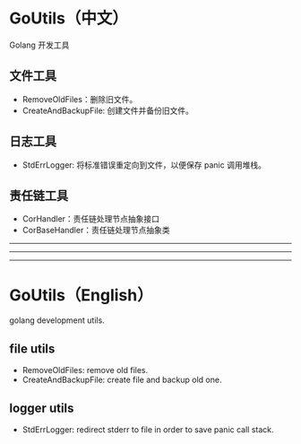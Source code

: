 # GoUtils（中文）
Golang 开发工具

## 文件工具
- RemoveOldFiles：删除旧文件。
- CreateAndBackupFile: 创建文件并备份旧文件。

## 日志工具
- StdErrLogger: 将标准错误重定向到文件，以便保存 panic 调用堆栈。

## 责任链工具
- CorHandler：责任链处理节点抽象接口
- CorBaseHandler：责任链处理节点抽象类


---
---
---

# GoUtils（English）
golang development utils.

## file utils
- RemoveOldFiles: remove old files.
- CreateAndBackupFile: create file and backup old one.

## logger utils
- StdErrLogger: redirect stderr to file in order to save panic call stack.